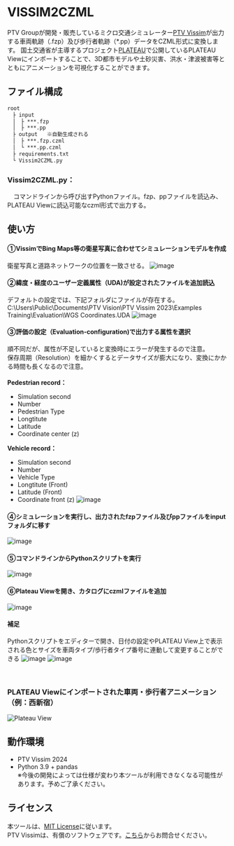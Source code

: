 # VISSIM2CZML

PTV Groupが開発・販売しているミクロ交通シミュレーター[PTV Vissim](https://www.ptvgroup.com/ja/products/ptv-vissim)が出力する車両軌跡（.fzp）及び歩行者軌跡（*.pp）データをCZML形式に変換します。
国土交通省が主導するプロジェクト[PLATEAU](https://www.mlit.go.jp/plateau/)で公開しているPLATEAU Viewにインポートすることで、3D都市モデルや土砂災害、洪水・津波被害等とともにアニメーションを可視化することができます。

## ファイル構成
```txt
root  
　├ input
　│　├ ***.fzp
　│　├ ***.pp
　├ output  	※自動生成される
　│　├ ***.fzp.czml
　│　└ ***.pp.czml
　├ requirements.txt
　└ Vissim2CZML.py
```
### Vissim2CZML.py：  
　コマンドラインから呼び出すPythonファイル。fzp、ppファイルを読込み、PLATEAU Viewに読込可能なczml形式で出力する。 

## 使い方

#### ①VissimでBing Maps等の衛星写真に合わせてシミュレーションモデルを作成
衛星写真と道路ネットワークの位置を一致させる。
![image](https://github.com/MototsuguMiura/VISSIM2CZML/assets/85535019/828e2c88-94db-4ca2-8032-c9371d403a2d)

#### ②緯度・経度のユーザー定義属性（UDA)が設定されたファイルを追加読込
デフォルトの設定では、下記フォルダにファイルが存在する。<br />
C:\Users\Public\Documents\PTV Vision\PTV Vissim 2023\Examples Training\Evaluation\WGS Coordinates.UDA
![image](https://github.com/MototsuguMiura/VISSIM2CZML/assets/85535019/9286bf0e-d5aa-4247-9f98-179d0236e80f)

#### ③評価の設定（Evaluation-configuration)で出力する属性を選択
順不同だが、属性が不足していると変換時にエラーが発生するので注意。<br />
保存周期（Resolution）を細かくするとデータサイズが膨大になり、変換にかかる時間も長くなるので注意。<br /><br />
**Pedestrian record：**
- Simulation second
- Number
- Pedestrian Type
- Longtitute
- Latitude
- Coordinate center (z)

**Vehicle record：**
- Simulation second
- Number
- Vehicle Type
- Longtitute (Front)
- Latitude (Front)
- Coordinate front (z)
![image](https://github.com/MototsuguMiura/VISSIM2CZML/assets/85535019/572acbab-6ff2-4d5e-be0a-3ab05571c0dc)

#### ④シミュレーションを実行し、出力されたfzpファイル及びppファイルをinputフォルダに移す
![image](https://github.com/MototsuguMiura/VISSIM2CZML/assets/85535019/538dcb3b-a4a8-4e73-b758-562315f2fb36)

#### ⑤コマンドラインからPythonスクリプトを実行
![image](https://github.com/MototsuguMiura/VISSIM2CZML/assets/85535019/ff4175a6-c0f2-4be6-8ddd-e6c19110cd58)

#### ⑥Plateau Viewを開き、カタログにczmlファイルを追加
![image](https://github.com/MototsuguMiura/VISSIM2CZML/assets/85535019/1f4432f2-9170-4ef2-b1f5-7e64797485dc)

#### 補足
Pythonスクリプトをエディターで開き、日付の設定やPLATEAU View上で表示される色とサイズを車両タイプ/歩行者タイプ番号に連動して変更することができる
![image](https://github.com/MototsuguMiura/VISSIM2CZML/assets/85535019/acfee348-656e-4f0b-993b-310412c60171)
![image](https://github.com/MototsuguMiura/VISSIM2CZML/assets/85535019/fda62f9f-eeea-49a8-9184-8bca38d88cc7)

<br />

### PLATEAU Viewにインポートされた車両・歩行者アニメーション（例：西新宿）
![Plateau View](https://github.com/MototsuguMiura/VISSIM2CZML/assets/85535019/e6f559c1-64ef-47cd-89d1-5a1362fd3ad4)

## 動作環境  
- PTV Vissim 2024  
- Python 3.9 + pandas<br />
※今後の開発によっては仕様が変わり本ツールが利用できなくなる可能性があります。予めご了承ください。  


## ライセンス  
本ツールは、[MIT License](https://opensource.org/license/mit/)に従います。<br />
PTV Vissimは、有償のソフトウェアです。[こちら](https://www.ptvgroup.com/ja/contact)からお問合せください。
